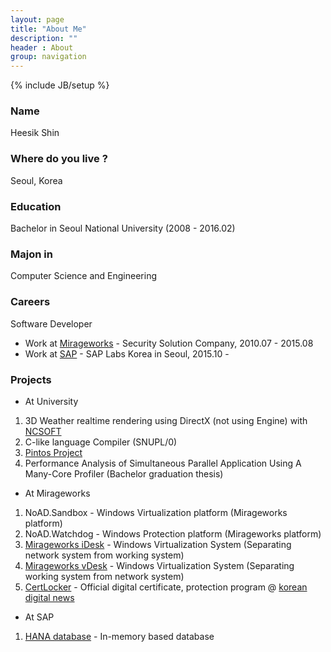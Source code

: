 ```yaml
---
layout: page
title: "About Me"
description: ""
header : About
group: navigation
---
```

{% include JB/setup %}

### Name
Heesik Shin  

### Where do you live ?
Seoul, Korea  

### Education
Bachelor in Seoul National University (2008 - 2016.02)  

### Majon in
Computer Science and Engineering  

### Careers
Software Developer  
- Work at [Mirageworks](http://www.mirageworks.us) - Security Solution Company, 2010.07 - 2015.08  
- Work at [SAP](http://www.sap.com/) - SAP Labs Korea in Seoul, 2015.10 -   
  
### Projects
* At University   
1. 3D Weather realtime rendering using DirectX (not using Engine) with [NCSOFT](http://global.ncsoft.com/global/)
2. C-like language Compiler (SNUPL/0)
3. [Pintos Project](http://web.stanford.edu/class/cs140/projects/pintos/pintos.html)
4. Performance Analysis of Simultaneous Parallel Application Using A Many-Core Profiler (Bachelor graduation thesis)
* At Mirageworks
1. NoAD.Sandbox - Windows Virtualization platform (Mirageworks platform)
2. NoAD.Watchdog - Windows Protection platform (Mirageworks platform)
3. [Mirageworks iDesk](http://www.mirageworks.us/Solutions/Idesk.aspx) - Windows Virtualization System (Separating network system from working system)
4. [Mirageworks vDesk](http://www.mirageworks.us/Solutions/Vdesk.aspx) - Windows Virtualization System (Separating working system from network system)
5. [CertLocker](http://www.mirageworks.co.kr/Solutions/Certlocker.aspx) - Official digital certificate, protection program @ [korean digital news](http://www.ddaily.co.kr/news/article.html?no=120607)
* At SAP
1. [HANA database](https://hana.sap.com) - In-memory based database
